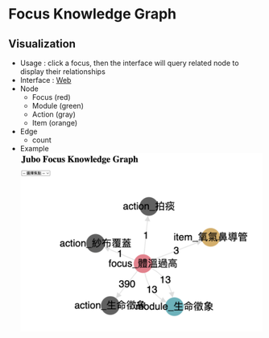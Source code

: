 # Focus Knowledge Graph

## Visualization
* Usage : click a focus, then the interface will query related node to display their relationships
* Interface : [Web](https://focus-knowledge-graph-ge6dae6qzq-de.a.run.app)
* Node 
    * Focus (red)
    * Module (green)
    * Action (gray)
    * Item (orange)
* Edge
    * count
* Example
    <img src="./figure/interface.png">